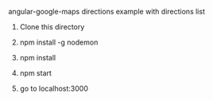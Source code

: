 angular-google-maps directions example with directions list

1) Clone this directory

2) npm install -g nodemon

3) npm install

4) npm start

5) go to localhost:3000

